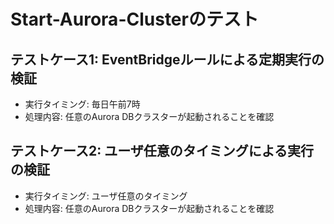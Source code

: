 # Start-Aurora-Clusterのテスト

## テストケース1: EventBridgeルールによる定期実行の検証
- 実行タイミング: 毎日午前7時
- 処理内容: 任意のAurora DBクラスターが起動されることを確認

## テストケース2: ユーザ任意のタイミングによる実行の検証
- 実行タイミング: ユーザ任意のタイミング
- 処理内容: 任意のAurora DBクラスターが起動されることを確認
